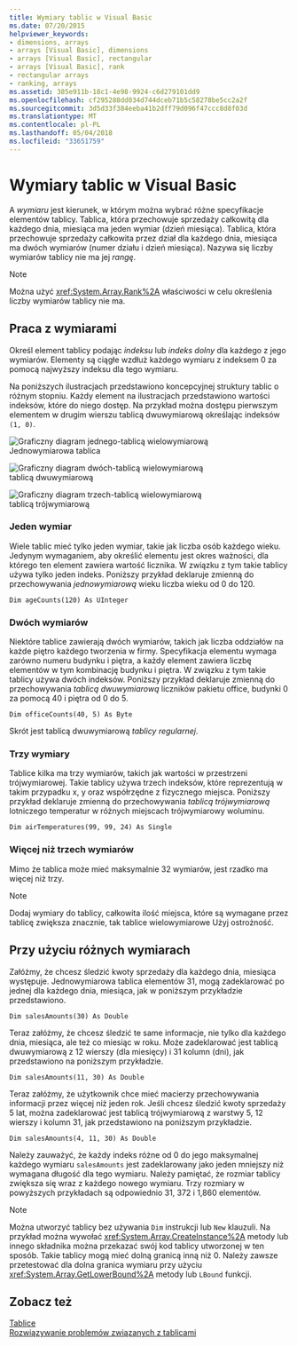 ```yaml
---
title: Wymiary tablic w Visual Basic
ms.date: 07/20/2015
helpviewer_keywords:
- dimensions, arrays
- arrays [Visual Basic], dimensions
- arrays [Visual Basic], rectangular
- arrays [Visual Basic], rank
- rectangular arrays
- ranking, arrays
ms.assetid: 385e911b-18c1-4e98-9924-c6d279101dd9
ms.openlocfilehash: cf295288dd034d744dceb71b5c58278be5cc2a2f
ms.sourcegitcommit: 3d5d33f384eeba41b2dff79d096f47ccc8d8f03d
ms.translationtype: MT
ms.contentlocale: pl-PL
ms.lasthandoff: 05/04/2018
ms.locfileid: "33651759"
---
```

# <a name="array-dimensions-in-visual-basic"></a>Wymiary tablic w Visual Basic
A *wymiaru* jest kierunek, w którym można wybrać różne specyfikacje elementów tablicy. Tablica, która przechowuje sprzedaży całkowitą dla każdego dnia, miesiąca ma jeden wymiar (dzień miesiąca). Tablica, która przechowuje sprzedaży całkowita przez dział dla każdego dnia, miesiąca ma dwóch wymiarów (numer działu i dzień miesiąca). Nazywa się liczby wymiarów tablicy nie ma jej *rangę*.  
  
> [!NOTE]
>  Można użyć <xref:System.Array.Rank%2A> właściwości w celu określenia liczby wymiarów tablicy nie ma.  
  
## <a name="working-with-dimensions"></a>Praca z wymiarami  
 Określ element tablicy podając *indeksu* lub *indeks dolny* dla każdego z jego wymiarów. Elementy są ciągłe wzdłuż każdego wymiaru z indeksem 0 za pomocą najwyższy indeksu dla tego wymiaru.  
  
 Na poniższych ilustracjach przedstawiono koncepcyjnej struktury tablic o różnym stopniu. Każdy element na ilustracjach przedstawiono wartości indeksów, które do niego dostęp. Na przykład można dostępu pierwszym elementem w drugim wierszu tablicą dwuwymiarową określając indeksów `(1, 0)`.  
  
 ![Graficzny diagram jednego&#45;tablicą wielowymiarową](../../../../visual-basic/programming-guide/language-features/arrays/media/arrayexdimone.gif "ArrayExDimOne")  
Jednowymiarowa tablica  
  
 ![Graficzny diagram dwóch&#45;tablicą wielowymiarową](../../../../visual-basic/programming-guide/language-features/arrays/media/arrayexdimtwo.gif "ArrayExDimTwo")  
tablicą dwuwymiarową  
  
 ![Graficzny diagram trzech&#45;tablicą wielowymiarową](../../../../visual-basic/programming-guide/language-features/arrays/media/arrayexdimthree.gif "ArrayExDimThree")  
tablicą trójwymiarową  
  
### <a name="one-dimension"></a>Jeden wymiar  
 Wiele tablic mieć tylko jeden wymiar, takie jak liczba osób każdego wieku. Jedynym wymaganiem, aby określić elementu jest okres ważności, dla którego ten element zawiera wartość licznika. W związku z tym takie tablicy używa tylko jeden indeks. Poniższy przykład deklaruje zmienną do przechowywania *jednowymiarową* wieku liczba wieku od 0 do 120.  
  
```  
Dim ageCounts(120) As UInteger  
```  
  
### <a name="two-dimensions"></a>Dwóch wymiarów  
 Niektóre tablice zawierają dwóch wymiarów, takich jak liczba oddziałów na każde piętro każdego tworzenia w firmy. Specyfikacja elementu wymaga zarówno numeru budynku i piętra, a każdy element zawiera liczbę elementów w tym kombinację budynku i piętra. W związku z tym takie tablicy używa dwóch indeksów. Poniższy przykład deklaruje zmienną do przechowywania *tablicą dwuwymiarową* liczników pakietu office, budynki 0 za pomocą 40 i piętra od 0 do 5.  
  
```  
Dim officeCounts(40, 5) As Byte  
```  
  
 Skrót jest tablicą dwuwymiarową *tablicy regularnej*.  
  
### <a name="three-dimensions"></a>Trzy wymiary  
 Tablice kilka ma trzy wymiarów, takich jak wartości w przestrzeni trójwymiarowej. Takie tablicy używa trzech indeksów, które reprezentują w takim przypadku x, y oraz współrzędne z fizycznego miejsca. Poniższy przykład deklaruje zmienną do przechowywania *tablicą trójwymiarową* lotniczego temperatur w różnych miejscach trójwymiarowy woluminu.  
  
```  
Dim airTemperatures(99, 99, 24) As Single  
```  
  
### <a name="more-than-three-dimensions"></a>Więcej niż trzech wymiarów  
 Mimo że tablica może mieć maksymalnie 32 wymiarów, jest rzadko ma więcej niż trzy.  
  
> [!NOTE]
>  Dodaj wymiary do tablicy, całkowita ilość miejsca, które są wymagane przez tablicę zwiększa znacznie, tak tablice wielowymiarowe Użyj ostrożność.  
  
## <a name="using-different-dimensions"></a>Przy użyciu różnych wymiarach  
 Załóżmy, że chcesz śledzić kwoty sprzedaży dla każdego dnia, miesiąca występuje. Jednowymiarowa tablica elementów 31, mogą zadeklarować po jednej dla każdego dnia, miesiąca, jak w poniższym przykładzie przedstawiono.  
  
```  
Dim salesAmounts(30) As Double  
```  
  
 Teraz załóżmy, że chcesz śledzić te same informacje, nie tylko dla każdego dnia, miesiąca, ale też co miesiąc w roku. Może zadeklarować jest tablicą dwuwymiarową z 12 wierszy (dla miesięcy) i 31 kolumn (dni), jak przedstawiono na poniższym przykładzie.  
  
```  
Dim salesAmounts(11, 30) As Double  
```  
  
 Teraz załóżmy, że użytkownik chce mieć macierzy przechowywania informacji przez więcej niż jeden rok. Jeśli chcesz śledzić kwoty sprzedaży 5 lat, można zadeklarować jest tablicą trójwymiarową z warstwy 5, 12 wierszy i kolumn 31, jak przedstawiono na poniższym przykładzie.  
  
```  
Dim salesAmounts(4, 11, 30) As Double  
```  
  
 Należy zauważyć, że każdy indeks różne od 0 do jego maksymalnej każdego wymiaru `salesAmounts` jest zadeklarowany jako jeden mniejszy niż wymagana długość dla tego wymiaru. Należy pamiętać, że rozmiar tablicy zwiększa się wraz z każdego nowego wymiaru. Trzy rozmiary w powyższych przykładach są odpowiednio 31, 372 i 1,860 elementów.  
  
> [!NOTE]
>  Można utworzyć tablicy bez używania `Dim` instrukcji lub `New` klauzuli. Na przykład można wywołać <xref:System.Array.CreateInstance%2A> metody lub innego składnika można przekazać swój kod tablicy utworzonej w ten sposób. Takie tablicy mogą mieć dolną granicą inną niż 0. Należy zawsze przetestować dla dolna granica wymiaru przy użyciu <xref:System.Array.GetLowerBound%2A> metody lub `LBound` funkcji.  
  
## <a name="see-also"></a>Zobacz też  
 [Tablice](../../../../visual-basic/programming-guide/language-features/arrays/index.md)  
 [Rozwiązywanie problemów związanych z tablicami](../../../../visual-basic/programming-guide/language-features/arrays/troubleshooting-arrays.md)
